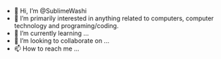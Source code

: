 - 👋 Hi, I’m @SublimeWashi
- 👀 I’m primarily interested in anything related to computers, computer technology and programing/coding.
- 🌱 I’m currently learning ...
- 💞️ I’m looking to collaborate on ...
- 📫 How to reach me ...

<!---
SublimeWashi/SublimeWashi is a ✨ special ✨ repository because its `README.md` (this file) appears on your GitHub profile.
You can click the Preview link to take a look at your changes.
--->
